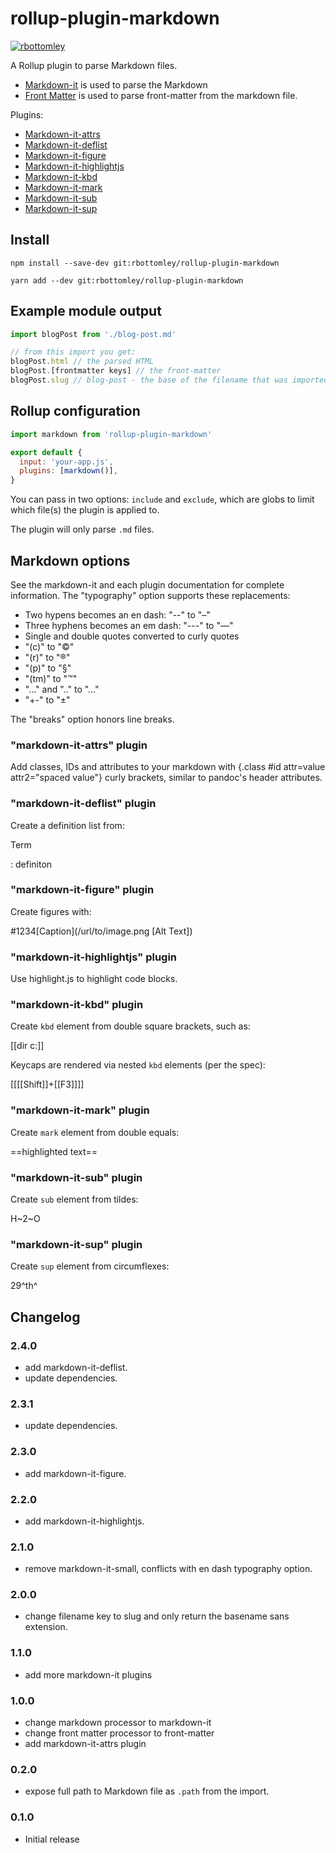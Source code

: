# rollup-plugin-markdown

[![rbottomley](https://circleci.com/gh/rbottomley/rollup-plugin-markdown.svg?style=svg)](https://circleci.com/gh/rbottomley/rollup-plugin-markdown)

A Rollup plugin to parse Markdown files.

- [Markdown-it][markdown-it] is used to parse the Markdown
- [Front Matter][front-matter] is used to parse front-matter from the markdown file.

Plugins:
- [Markdown-it-attrs][markdown-it-attrs]
- [Markdown-it-deflist][markdown-it-deflist]
- [Markdown-it-figure][markdown-it-figure]
- [Markdown-it-highlightjs][markdown-it-highlightjs]
- [Markdown-it-kbd][markdown-it-kbd]
- [Markdown-it-mark][markdown-it-mark]
- [Markdown-it-sub][markdown-it-sub]
- [Markdown-it-sup][markdown-it-sup]

## Install

```
npm install --save-dev git:rbottomley/rollup-plugin-markdown

yarn add --dev git:rbottomley/rollup-plugin-markdown
```

## Example module output

```js
import blogPost from './blog-post.md'

// from this import you get:
blogPost.html // the parsed HTML
blogPost.[frontmatter keys] // the front-matter
blogPost.slug // blog-post - the base of the filename that was imported
```

## Rollup configuration

```js
import markdown from 'rollup-plugin-markdown'

export default {
  input: 'your-app.js',
  plugins: [markdown()],
}
```

You can pass in two options: `include` and `exclude`, which are globs to limit which file(s) the plugin is applied to.

The plugin will only parse `.md` files.

## Markdown options

See the markdown-it and each plugin documentation for complete information. The "typography" option supports these replacements:

* Two hypens becomes an en dash: "--" to "–"
* Three hyphens becomes an em dash: "---" to "—"
* Single and double quotes converted to curly quotes
* "(c)" to "©"
* "(r)" to "®"
* "(p)" to "§"
* "(tm)" to "™"
* "..." and ".." to "…"
* "+-" to "±"

The "breaks" option honors line breaks.

### "markdown-it-attrs" plugin

Add classes, IDs and attributes to your markdown with {.class #id attr=value attr2="spaced value"} curly brackets, similar to pandoc's header attributes.

### "markdown-it-deflist" plugin

Create a definition list from:

Term

: definiton

### "markdown-it-figure" plugin

Create figures with:

#1234[Caption](/url/to/image.png [Alt Text])

### "markdown-it-highlightjs" plugin

Use highlight.js to highlight code blocks.

### "markdown-it-kbd" plugin

Create `kbd` element from double square brackets, such as:

[[dir c:]]

Keycaps are rendered via nested `kbd` elements (per the spec):

[[[[Shift]]+[[F3]]]]

### "markdown-it-mark" plugin

Create `mark` element from double equals:

==highlighted text==

### "markdown-it-sub" plugin

Create `sub` element from tildes:

H~2~O

### "markdown-it-sup" plugin

Create `sup` element from circumflexes:

29^th^

[markdown-it]: https://github.com/markdown-it/markdown-it
[front-matter]: https://github.com/jxson/front-matter
[markdown-it-attrs]: https://github.com/rbottomley/markdown-it-attrs
[markdown-it-deflist]: https://github.com/markdown-it/markdown-it-deflist
[markdown-it-figure]: https://github.com/rbottomley/markdown-it-figure
[markdown-it-highlightjs]: https://github.com/valeriangalliat/markdown-it-highlightjs
[markdown-it-kbd]: https://github.com/jGleitz/markdown-it-kbd
[markdown-it-mark]: https://github.com/markdown-it/markdown-it-mark
[markdown-it-sub]: https://github.com/markdown-it/markdown-it-sub
[markdown-it-sup]: https://github.com/markdown-it/markdown-it-sup

## Changelog

### 2.4.0
- add markdown-it-deflist.
- update dependencies.

### 2.3.1
- update dependencies.

### 2.3.0
- add markdown-it-figure.

### 2.2.0
- add markdown-it-highlightjs.

### 2.1.0
- remove markdown-it-small, conflicts with en dash typography option.

### 2.0.0
- change filename key to slug and only return the basename sans extension.

### 1.1.0
- add more markdown-it plugins

### 1.0.0
- change markdown processor to markdown-it
- change front matter processor to front-matter
- add markdown-it-attrs plugin

### 0.2.0
- expose full path to Markdown file as `.path` from the import.

### 0.1.0
- Initial release
